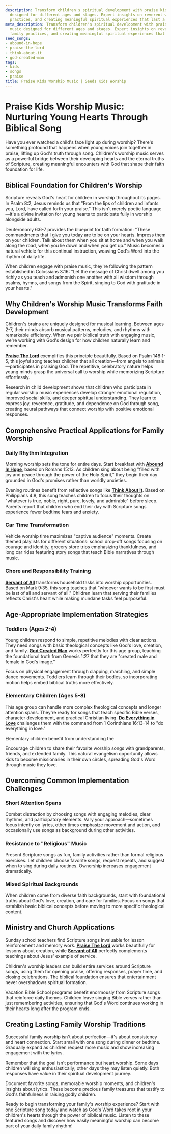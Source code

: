 ```yaml
---
description: Transform children's spiritual development with praise kids worship music
  designed for different ages and stages. Expert insights on reverent worship, family
  practices, and creating meaningful spiritual experiences that last a lifetime.
meta_description: Transform children's spiritual development with praise kids worship
  music designed for different ages and stages. Expert insights on reverent worship,
  family practices, and creating meaningful spiritual experiences that last a lifetime.
seed_songs:
- abound-in-hope
- praise-the-lord
- think-about-it
- god-created-man
tags:
- kids
- songs
- praise
title: Praise Kids Worship Music | Seeds Kids Worship
---
```

# Praise Kids Worship Music: Nurturing Young Hearts Through Biblical Song

Have you ever watched a child's face light up during worship? There's something profound that happens when young voices join together in praise, lifting up God's truth through song. Children's worship music serves as a powerful bridge between their developing hearts and the eternal truths of Scripture, creating meaningful encounters with God that shape their faith foundation for life.

## Biblical Foundation for Children's Worship

Scripture reveals God's heart for children in worship throughout its pages. In Psalm 8:2, Jesus reminds us that "From the lips of children and infants you, Lord, have called forth your praise." This isn't merely poetic language—it's a divine invitation for young hearts to participate fully in worship alongside adults.

Deuteronomy 6:6-7 provides the blueprint for faith formation: "These commandments that I give you today are to be on your hearts. Impress them on your children. Talk about them when you sit at home and when you walk along the road, when you lie down and when you get up." Music becomes a natural vehicle for this continual instruction, weaving God's Word into the rhythm of daily life.

When children engage with praise music, they're following the pattern established in Colossians 3:16: "Let the message of Christ dwell among you richly as you teach and admonish one another with all wisdom through psalms, hymns, and songs from the Spirit, singing to God with gratitude in your hearts."

## Why Children's Worship Music Transforms Faith Development

Children's brains are uniquely designed for musical learning. Between ages 2-7, their minds absorb musical patterns, melodies, and rhythms with remarkable efficiency. When we pair biblical truth with engaging music, we're working with God's design for how children naturally learn and remember.

**[Praise The Lord](https://seedskidsworship.com/product/praise-the-lord-psalm-1451-5/)** exemplifies this principle beautifully. Based on Psalm 148:1-5, this joyful song teaches children that all creation—from angels to animals—participates in praising God. The repetitive, celebratory nature helps young minds grasp the universal call to worship while memorizing Scripture effortlessly.

Research in child development shows that children who participate in regular worship music experiences develop stronger emotional regulation, improved social skills, and deeper spiritual understanding. They learn to express joy, reverence, gratitude, and dependence on God through song, creating neural pathways that connect worship with positive emotional responses.

## Comprehensive Practical Applications for Family Worship

### Daily Rhythm Integration

Morning worship sets the tone for entire days. Start breakfast with **[Abound In Hope](https://seedskidsworship.com/product/abound-in-hope-romans-1513/)**, based on Romans 15:13. As children sing about being "filled with joy and peace through the power of the Holy Spirit," they begin their day grounded in God's promises rather than worldly anxieties.

Evening routines benefit from reflective songs like **[Think About It](https://seedskidsworship.com/product/think-about-it-philippians-48/)**. Based on Philippians 4:8, this song teaches children to focus their thoughts on "whatever is true, noble, right, pure, lovely, and admirable" before sleep. Parents report that children who end their day with Scripture songs experience fewer bedtime fears and anxiety.

### Car Time Transformation

Vehicle worship time maximizes "captive audience" moments. Create themed playlists for different situations: school drop-off songs focusing on courage and identity, grocery store trips emphasizing thankfulness, and long car rides featuring story songs that teach Bible narratives through music.

### Chore and Responsibility Training

**[Servant of All](https://seedskidsworship.com/product/servant-of-all-mark-935/)** transforms household tasks into worship opportunities. Based on Mark 9:35, this song teaches that "whoever wants to be first must be last of all and servant of all." Children learn that serving their families reflects Christ's heart while making mundane tasks feel purposeful.

## Age-Appropriate Implementation Strategies

### Toddlers (Ages 2-4)

Young children respond to simple, repetitive melodies with clear actions. They need songs with basic theological concepts like God's love, creation, and family. **[God Created Man](https://seedskidsworship.com/product/god-created-man-genesis-127/)** works perfectly for this age group, teaching the foundational truth from Genesis 1:27 that they are "created male and female in God's image."

Focus on physical engagement through clapping, marching, and simple dance movements. Toddlers learn through their bodies, so incorporating motion helps embed biblical truths more effectively.

### Elementary Children (Ages 5-8)

This age group can handle more complex theological concepts and longer attention spans. They're ready for songs that teach specific Bible verses, character development, and practical Christian living. **[Do Everything in Love](https://seedskidsworship.com/product/do-everything-in-love-1-corinthians-1613-14-2/)** challenges them with the command from 1 Corinthians 16:13-14 to "do everything in love."

Elementary children benefit from understanding the

Encourage children to share their favorite worship songs with grandparents, friends, and extended family. This natural evangelism opportunity allows kids to become missionaries in their own circles, spreading God's Word through music they love.

## Overcoming Common Implementation Challenges

### Short Attention Spans

Combat distraction by choosing songs with engaging melodies, clear rhythms, and participatory elements. Vary your approach—sometimes focus intently on lyrics, other times emphasize movement and action, and occasionally use songs as background during other activities.

### Resistance to "Religious" Music

Present Scripture songs as fun, family activities rather than formal religious exercises. Let children choose favorite songs, request repeats, and suggest when to sing during daily routines. Ownership increases engagement dramatically.

### Mixed Spiritual Backgrounds

When children come from diverse faith backgrounds, start with foundational truths about God's love, creation, and care for families. Focus on songs that establish basic biblical concepts before moving to more specific theological content.

## Ministry and Church Applications

Sunday school teachers find Scripture songs invaluable for lesson reinforcement and memory work. **[Praise The Lord](https://seedskidsworship.com/product/praise-the-lord-psalm-1451-5/)** works beautifully for lessons about creation, while **[Servant of All](https://seedskidsworship.com/product/servant-of-all-mark-935/)** perfectly complements teachings about Jesus' example of service.

Children's worship leaders can build entire services around Scripture songs, using them for opening praise, offering responses, prayer time, and closing celebrations. The biblical foundation ensures that entertainment never overshadows spiritual formation.

Vacation Bible School programs benefit enormously from Scripture songs that reinforce daily themes. Children leave singing Bible verses rather than just remembering activities, ensuring that God's Word continues working in their hearts long after the program ends.

## Creating Lasting Family Worship Traditions

Successful family worship isn't about perfection—it's about consistency and heart connection. Start small with one song during dinner or bedtime. Gradually expand as children request more music and show increasing engagement with the lyrics.

Remember that the goal isn't performance but heart worship. Some days children will sing enthusiastically; other days they may listen quietly. Both responses have value in their spiritual development journey.

Document favorite songs, memorable worship moments, and children's insights about lyrics. These become precious family treasures that testify to God's faithfulness in raising godly children.

Ready to begin transforming your family's worship experience? Start with one Scripture song today and watch as God's Word takes root in your children's hearts through the power of biblical music. Listen to these featured songs and discover how easily meaningful worship can become part of your daily family rhythm!

<script type="application/ld+json">
{
  "@context": "https://schema.org",
  "@type": "Article",
  "headline": "Praise Kids Worship Music",
  "author": {
    "@type": "Organization",
    "name": "Seeds Kids Worship"
  },
  "publisher": {
    "@type": "Organization",
    "name": "Seeds Kids Worship",
    "logo": {
      "@type": "ImageObject",
      "url": "https://seedskidsworship.com/logo.png"
    }
  },
  "datePublished": "2025-09-06T09:18:36.260661",
  "dateModified": "2025-09-06T09:18:36.260702",
  "description": "Transform children's spiritual development with praise kids worship music designed for different ages and stages. Expert insights on reverent worship, family pr",
  "mainEntityOfPage": {
    "@type": "WebPage",
    "@id": "https://seedskidsworship.com/activities/praise-kids-worship-music/"
  }
}
</script>

<script type="application/ld+json">
{
  "@context": "https://schema.org",
  "@type": "Product",
  "name": "Abound In Hope",
  "description": "Uplifting song about being filled with joy and peace through the power of the Holy Spirit",
  "url": "https://seedskidsworship.com/product/abound-in-hope-romans-1513/",
  "brand": {
    "@type": "Brand",
    "name": "Seeds Kids Worship"
  },
  "category": "Children's Christian Music",
  "album": "Hope"
}
</script>

<script type="application/ld+json">
{
  "@context": "https://schema.org",
  "@type": "Product",
  "name": "Praise The Lord",
  "description": "Joyful praise song encouraging all creation to praise the Lord from Psalm 148:1-5",
  "url": "https://seedskidsworship.com/product/praise-the-lord-psalm-1451-5/",
  "brand": {
    "@type": "Brand",
    "name": "Seeds Kids Worship"
  },
  "category": "Children's Christian Music",
  "album": "Seeds of Praise"
}
</script>

<script type="application/ld+json">
